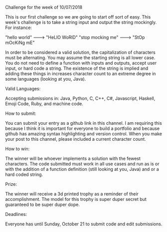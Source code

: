 Challenge for the week of 10/07/2018

This is our first challenge so we are going to start off sort of easy. This week's challenge is to take a string input and output the string mockingly. For instance:


"hello world" ---> "HeLlO WoRlD"
"stop mocking me" ---> "StOp mOcKiNg mE"


In order to be considered a valid solution, the capitalization of characters must be alternating. You may assume the starting string is all lower case. You do not need to define a function with inputs and outputs, accept user input, or hard code a string. The existence of the string is implied and adding these things in increases character count to an extreme degree in some languages (looking at you, Java).


Valid Languages:

Accepting submissions in: Java, Python, C, C++, C#, Javascript, Haskell, Emoji Code, Ruby, and machine code.


How to submit:

You can submit your entry as a github link in this channel. I am requiring this because I think it is important for everyone to build a portfolio and because github has amazing syntax highlighting and version control. When you make your post to this channel, please included a current character count.


How to win:

The winner will be whoever implements a solution with the fewest characters. The code submitted must work in all use cases and run as is or with the addition of a function definition (still looking at you, Java) and or a hard coded string.


Prize:

The winner will receive a 3d printed trophy as a reminder of their accomplishment. The model for this trophy is super duper secret but guaranteed to be super duper dope.


Deadlines:

Everyone has until Sunday, October 21 to submit code and edit submissions.
